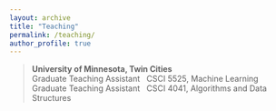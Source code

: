 ```yaml
---
layout: archive
title: "Teaching"
permalink: /teaching/
author_profile: true
---
```

> **University of Minnesota, Twin Cities**   <br/>
> Graduate Teaching Assistant &nbsp; CSCI 5525, Machine Learning &nbsp;  <br/>
> Graduate Teaching Assistant &nbsp; CSCI 4041, Algorithms and Data Structures <br/>
